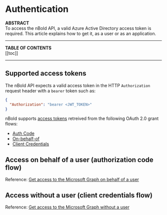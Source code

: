 # Authentication

**ABSTRACT**  
To access the nBold API, a valid Azure Active Directory access token is required. This article explains how to get it, as a user or as an application.

---

**TABLE OF CONTENTS**  
[[toc]]

---

## Supported access tokens
The nBold API expects a valid access token in the HTTP `Authorization` request header with a `bearer` token such as:
```json
{
  "Authorization": "bearer <JWT_TOKEN>"
}
```

nBold supports [access tokens](https://docs.microsoft.com/en-us/azure/active-directory/develop/access-tokens) retreived from the following OAuth 2.0 grant flows:
- [Auth Code](https://docs.microsoft.com/en-us/azure/active-directory/develop/v2-oauth2-auth-code-flow)
- [On-behalf-of](https://docs.microsoft.com/en-us/azure/active-directory/develop/v2-oauth2-auth-code-flow)
- [Client Credentials](https://docs.microsoft.com/en-us/azure/active-directory/develop/v2-oauth2-client-creds-grant-flow)

## Access on behalf of a user (authorization code flow)
Reference: [Get access to the Microsoft Graph on behalf of a user](https://docs.microsoft.com/en-us/graph/auth-v2-user)

## Access without a user (client credentials flow)
Reference: [Get access to the Microsoft Graph without a user](https://docs.microsoft.com/en-us/graph/auth-v2-service)

